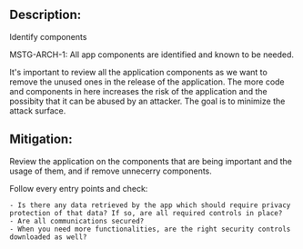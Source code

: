 ## Description:

Identify components

MSTG-ARCH-1: All app components are identified and known to be needed.

It's important to review all the application components as we want to remove the unused ones in the release of the application. The more code and components in here increases the risk of the application and the possibity that it can be abused by an attacker. The goal is to minimize the attack surface.

## Mitigation:

Review the application on the components that are being important and the usage of them, and if remove unnecerry components.

Follow every entry points and check:

	- Is there any data retrieved by the app which should require privacy protection of that data? If so, are all required controls in place?	
	- Are all communications secured?
	- When you need more functionalities, are the right security controls downloaded as well?
